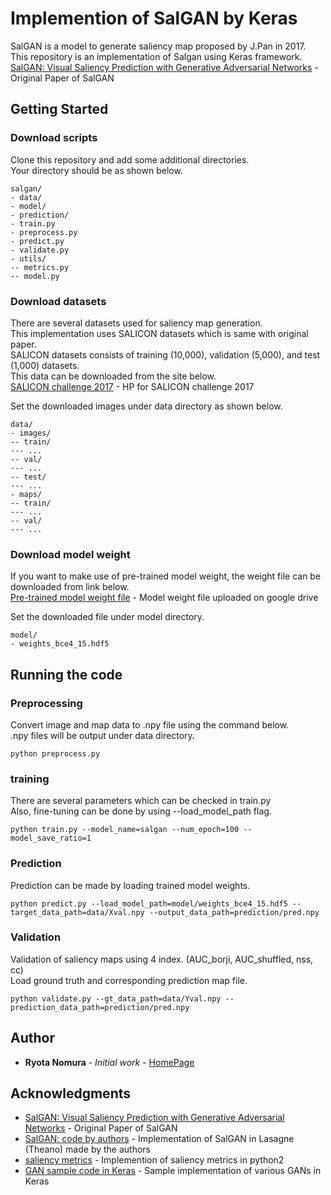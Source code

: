 # Implemention of SalGAN by Keras

SalGAN is a model to generate saliency map proposed by J.Pan in 2017.  
This repository is an implementation of Salgan using Keras framework.  
[SalGAN: Visual Saliency Prediction with Generative Adversarial Networks](https://arxiv.org/abs/1701.01081) - Original Paper of SalGAN

## Getting Started

### Download scripts
Clone this repository and add some additional directories.  
Your directory should be as shown below.

```
salgan/
- data/
- model/
- prediction/
- train.py
- preprocess.py
- predict.py
- validate.py
- utils/
-- metrics.py
-- model.py
```


### Download datasets

There are several datasets used for saliency map generation.  
This implementation uses SALICON datasets which is same with original paper.  
SALICON datasets consists of training (10,000), validation (5,000), and test (1,000) datasets.  
This data can be downloaded from the site below.  
[SALICON challenge 2017](http://salicon.net/challenge-2017/) - HP for SALICON challenge 2017

Set the downloaded images under data directory as shown below.

```
data/
- images/
-- train/
--- ...
-- val/
--- ...
-- test/
--- ...
- maps/
-- train/
--- ...
-- val/
--- ...
```

### Download model weight

If you want to make use of pre-trained model weight, the weight file can be downloaded from link below.  
[Pre-trained model weight file](https://drive.google.com/open?id=1A0AovgjQQuNtt-sCg9WREG91ZMus__Lw) - Model weight file uploaded on google drive

Set the downloaded file under model directory.

```
model/
- weights_bce4_15.hdf5
```


## Running the code

### Preprocessing

Convert image and map data to .npy file using the command below.  
.npy files will be output under data directory.

```
python preprocess.py
```

### training

There are several parameters which can be checked in train.py  
Also, fine-tuning can be done by using --load_model_path flag.

```
python train.py --model_name=salgan --num_epoch=100 --model_save_ratio=1
```

### Prediction

Prediction can be made by loading trained model weights.
```
python predict.py --load_model_path=model/weights_bce4_15.hdf5 --target_data_path=data/Xval.npy --output_data_path=prediction/pred.npy
```


### Validation

Validation of saliency maps using 4 index. (AUC_borji, AUC_shuffled, nss, cc)  
Load ground truth and corresponding prediction map file.

```
python validate.py --gt_data_path=data/Yval.npy --prediction_data_path=prediction/pred.npy
```

## Author

* **Ryota Nomura** - *Initial work* - [HomePage](http://ryota-n.info/)


## Acknowledgments

* [SalGAN: Visual Saliency Prediction with Generative Adversarial Networks](https://arxiv.org/abs/1701.01081) - Original Paper of SalGAN
* [SalGAN: code by authors](https://github.com/imatge-upc/salgan) - Implementation of SalGAN in Lasagne (Theano) made by the authors
* [saliency metrics](http://salicon.net/challenge-2017/) - Implemention of saliency metrics in python2
* [GAN sample code in Keras](https://github.com/eriklindernoren/Keras-GAN) - Sample implementation of various GANs in Keras
